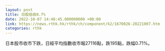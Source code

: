 ```yaml
---
layout: post
title: 日股低收0.7%
date: 2022-10-07 14:48:45.000000000 +08:00
link: https://news.rthk.hk/rthk/ch/component/k2/1670026-20221007.htm
categories: rthk
---
```


日本股市收市下跌，日經平均指數收市報27116點，跌195點，跌幅0.71%。
